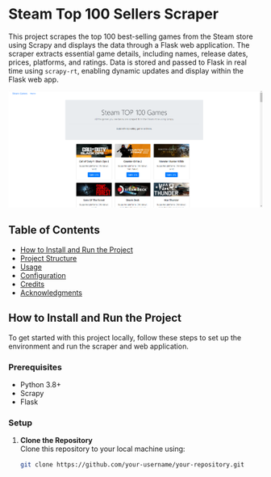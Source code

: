 # Steam Top 100 Sellers Scraper


This project scrapes the top 100 best-selling games from the Steam store using Scrapy and displays the data through a Flask web application. The scraper extracts essential game details, including names, release dates, prices, platforms, and ratings. Data is stored and passed to Flask in real time using `scrapy-rt`, enabling dynamic updates and display within the Flask web app.

![Website Screenshot](brave_screenshot.png)

## Table of Contents

- [How to Install and Run the Project](#installation)
- [Project Structure](#project-structure)
- [Usage](#usage)
- [Configuration](#configuration)
- [Credits](#credits)
- [Acknowledgments](#acknowledgments)

## How to Install and Run the Project

To get started with this project locally, follow these steps to set up the environment and run the scraper and web application.

### Prerequisites

- Python 3.8+
- Scrapy
- Flask

### Setup

1. **Clone the Repository**  
   Clone this repository to your local machine using:
   ```bash
   git clone https://github.com/your-username/your-repository.git
